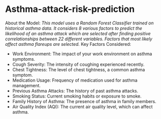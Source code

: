 # Asthma-attack-risk-prediction
About the Model:
_This model uses a Random Forest Classifier trained on historical asthma data. It considers 8 various factors to predict the likelihood of an asthma attack which are selected after finding positive correlationships between 22 different variables. Factors that most likely affect asthma flareups are selected._
Key Factors Considered:

- Work Environment: The impact of your work environment on asthma symptoms.
- Cough Severity: The intensity of coughing experienced recently.
- Chest Tightness: The level of chest tightness, a common asthma symptom.
- Medication Usage: Frequency of medication used for asthma management.
- Previous Asthma Attacks: The history of past asthma attacks.
- Smoking Status: Current smoking habits or exposure to smoke.
- Family History of Asthma: The presence of asthma in family members.
- Air Quality Index (AQI): The current air quality level, which can affect asthma.
